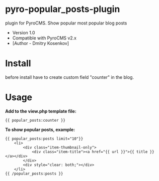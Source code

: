 # pyro-popular_posts-plugin
plugin for PyroCMS. Show popular most popular blog posts

* Version 1.0
* Compatible with PyroCMS v2.x
* [Author - Dmitry Kosenkov]

# Install
before install have to create custom field "counter" in the blog.

# Usage

__Add to the view.php template file:__

	{{ popular_posts:counter }}


__To show popular posts, example:__

	{{ popular_posts:posts limit="10"}}
		<li>
			<div class="item-thumbnail-only">
				<div class="item-title"><a href="{{ url }}">{{ title }}</a></div>
			</div>
			<div style="clear: both;"></div>
		</li>
	{{ /popular_posts:posts }}
